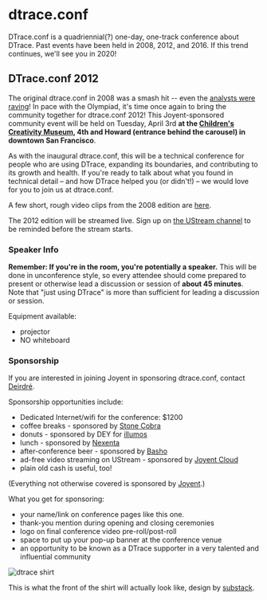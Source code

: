 # dtrace.conf

DTrace.conf is a quadriennial(?) one-day, one-track conference about DTrace.
Past events have been held in 2008, 2012, and 2016. If this trend continues,
we'll see you in 2020!

## DTrace.conf 2012

The original dtrace.conf in 2008 was a smash hit -- even the
[analysts were raving](http://redmonk.com/sogrady/2008/03/16/dtraceconf-and-the-dumbest-guy-in-the-room/)!
In pace with the Olympiad, it's time once again to bring the community
together for dtrace.conf 2012! This Joyent-sponsored community event
will be held on Tuesday, April 3rd **at the
[Children's Creativity Museum](http://creativity.org/),
4th and Howard (entrance behind the carousel) in downtown San Francisco**.

As with the inaugural dtrace.conf, this will be a technical conference
for people who are using DTrace, expanding its boundaries, and
contributing to its growth and health. If you're ready to talk about
what you found in technical detail – and how DTrace helped you (or
didn't!) – we would love for you to join us at dtrace.conf.

A few short, rough video clips from the 2008 edition are
[here](http://smartos.org/2012/02/10/dtrace-conf-2012/).

The 2012 edition will be streamed live. Sign up on
[the UStream channel](http://www.ustream.tv/channel/dtrace-conf) to be
reminded before the stream starts.

### Speaker Info

**Remember: If you're in the room, you're potentially a speaker.** This
will be done in unconference style, so every attendee should come
prepared to present or otherwise lead a discussion or session of **about
45 minutes**. Note that "just using DTrace" is more than sufficient for
leading a discussion or session.

Equipment available:

- projector
- NO whiteboard

### Sponsorship

If you are interested in joining Joyent in sponsoring dtrace.conf,
contact [Deirdré](mailto:smartos@joyent.com).

Sponsorship opportunities include:

- Dedicated Internet/wifi for the conference: \$1200
- coffee breaks - sponsored by [Stone
    Cobra](http://www.stonecobra.com/)
- donuts - sponsored by DEY for [illumos](https://www.illumos.org/)
- lunch - sponsored by [Nexenta](http://nexenta.com/corp/)
- after-conference beer - sponsored by [Basho](http://basho.com/)
- ad-free video streaming on UStream - sponsored by [Joyent
    Cloud](http://www.joyentcloud.com/)
- plain old cash is useful, too!

(Everything not otherwise covered is sponsored by
[Joyent](http://www.joyent.com/).)

What you get for sponsoring:

- your name/link on conference pages like this one.
- thank-you mention during opening and closing ceremonies
- logo on final conference video pre-roll/post-roll
- space to put up your pop-up banner at the conference venue
- an opportunity to be known as a DTrace supporter in a very talented
  and influential community

![dtrace shirt](attachments/754347/1146935.png)

This is what the front of the shirt will actually look like, design
by [substack](https://twitter.com/#!/substack).
